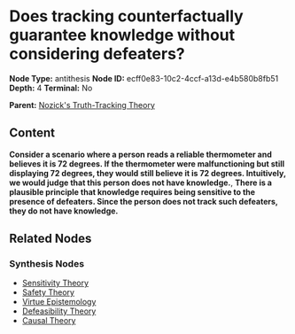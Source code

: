 # Does tracking counterfactually guarantee knowledge without considering defeaters?

**Node Type:** antithesis
**Node ID:** ecff0e83-10c2-4ccf-a13d-e4b580b8fb51
**Depth:** 4
**Terminal:** No

**Parent:** [Nozick's Truth-Tracking Theory](nozicks-truth-tracking-theory-synthesis-452d798f-ebcd-4605-9ed3-22d15cc0e2b0.md)

## Content

**Consider a scenario where a person reads a reliable thermometer and believes it is 72 degrees. If the thermometer were malfunctioning but still displaying 72 degrees, they would still believe it is 72 degrees. Intuitively, we would judge that this person does not have knowledge.**, **There is a plausible principle that knowledge requires being sensitive to the presence of defeaters. Since the person does not track such defeaters, they do not have knowledge.**

## Related Nodes

### Synthesis Nodes

- [Sensitivity Theory](sensitivity-theory-synthesis-9d9d36f1-ae20-4304-9d25-ffc1b769be4a.md)
- [Safety Theory](safety-theory-synthesis-aaf545d7-f5ba-447d-9813-a4c8093739c9.md)
- [Virtue Epistemology](virtue-epistemology-synthesis-c7b1409b-b78b-4aa1-aa07-bafd97ff2e7c.md)
- [Defeasibility Theory](defeasibility-theory-synthesis-d3dce69c-e35b-492a-a9c1-efe815ac212e.md)
- [Causal Theory](causal-theory-synthesis-556105c5-2660-4dd4-8f77-1ddaad763dde.md)
